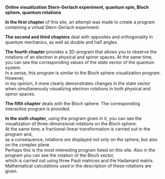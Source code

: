 
<b>Online visualization Stern-Gerlach experiment, quantum spin, Bloch sphere, quantum rotations</b>

<b>In the first chapter</b> of this site,  an attempt was made to create a program containing a virtual  Stern-Gerlach experiment.

<b>The second and third chapters</b> deal with opposites and orthogonality in quantum mechanics, as well as double and half angles.

<b>The fourth chapter</b> provides a 3D-program that allows you to observe the rotations of an electron in physical and spinor spaces. 
At the same time,  you can see the corresponding values of the state vector of the quantum system.  
In a sense,  this program is similar to the Bloch sphere visualization program. However,  
in my opinion,  it more clearly demonstrates changes in the state vector when simultaneously visualizing electron rotations
in both physical and spinor spaces.

<b>The fifth chapter</b> deals with the Bloch sphere.  The corresponding interactive program is provided. 

<b>In the sixth chapter</b>,  using the program given in it,  you can see the visualization of three-dimensional rotations on the Bloch sphere.  
At the same time,  a fractional-linear transformation is carried out in the program and,  
as a consequence,  rotations are displayed not only on the sphere,  but also on the complex plane.  
Perhaps this is the most interesting program listed on this site.
Also in the program you can see the rotation of the Bloch vector,   
which is carried out using three Pauli matrices and the Hadamard matrix. 
Mathematical calculations used in the description of these rotations are given.

